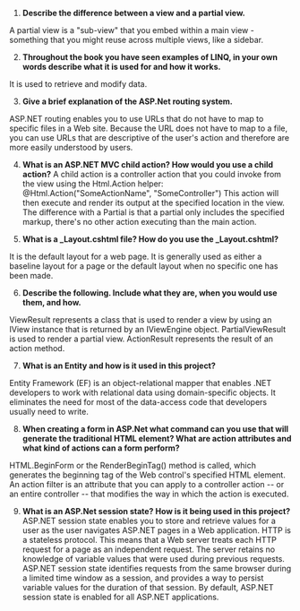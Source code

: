 1. **Describe the difference between a view and a partial view.**

A partial view is a "sub-view" that you embed within a main view - something that you might reuse across multiple views, like a sidebar.

2. **Throughout the book you have seen examples of LINQ, in your own words describe what it is used for and how it works.**

It is used to retrieve and modify data.

3. **Give a brief explanation of the ASP.Net routing system.**

ASP.NET routing enables you to use URLs that do not have to map to specific files in a Web site. Because the URL does not have to map to a file, you can use URLs that are descriptive of the user's action and therefore are more easily understood by users.

4. **What is an ASP.NET MVC child action? How would you use a child action?**
A child action is a controller action that you could invoke from the view using the Html.Action helper:
@Html.Action("SomeActionName", "SomeController")
This action will then execute and render its output at the specified location in the view. The difference with a Partial is that a partial only includes the specified markup, there's no other action executing than the main action.

5. **What is a _Layout.cshtml file? How do you use the _Layout.cshtml?**

It is the default layout for a web page. It is generally used as either a baseline layout for a page or the default layout when no specific one has been made.

6. **Describe the following. Include what they are, when you would use them, and how.**

ViewResult represents a class that is used to render a view by using an IView instance that is returned by an IViewEngine object. PartialViewResult is used to render a partial view. ActionResult represents the result of an action method.

7. **What is an Entity and how is it used in this project?**

Entity Framework (EF) is an object-relational mapper that enables .NET developers to work with relational data using domain-specific objects. It eliminates the need for most of the data-access code that developers usually need to write.

8. **When creating a form in ASP.Net what command can you use that will generate the traditional HTML element? What are action attributes and what kind of actions can a form perform?**

HTML.BeginForm or the RenderBeginTag() method is called, which generates the beginning tag of the Web control's specified HTML element. An action filter is an attribute that you can apply to a controller action -- or an entire controller -- that modifies the way in which the action is executed.

9. **What is an ASP.Net session state? How is it being used in this project?**
ASP.NET session state enables you to store and retrieve values for a user as the user navigates ASP.NET pages in a Web application. HTTP is a stateless protocol. This means that a Web server treats each HTTP request for a page as an independent request. The server retains no knowledge of variable values that were used during previous requests. ASP.NET session state identifies requests from the same browser during a limited time window as a session, and provides a way to persist variable values for the duration of that session. By default, ASP.NET session state is enabled for all ASP.NET applications.
